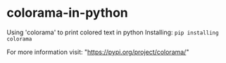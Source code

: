 # colorama-in-python
Using 'colorama' to print colored text in python
Installing: 
```pip installing colorama```

For more information visit:
"https://pypi.org/project/colorama/"
